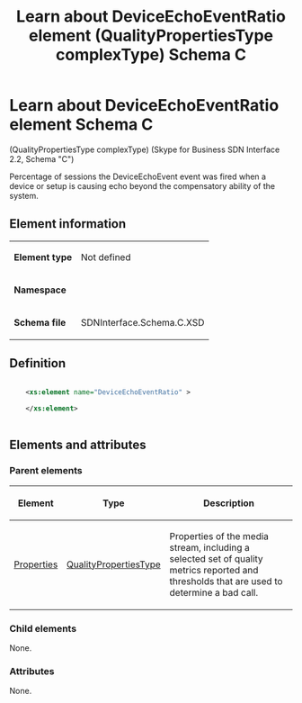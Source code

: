 ﻿---
title: Learn about DeviceEchoEventRatio element (QualityPropertiesType complexType) Schema C
TOCTitle: DeviceEchoEventRatio element
ms:assetid: 5c1dbbde-4be4-f965-829d-4acacac6c118
ms:mtpsurl: https://msdn.microsoft.com/library/Mt404744(v=office.16)
ms:contentKeyID: 68250657
ms.date: 08/24/2015
mtps_version: v=office.16
dev_langs:
- xml
---

# Learn about DeviceEchoEventRatio element Schema C

(QualityPropertiesType complexType) (Skype for Business SDN Interface 2.2, Schema "C")

Percentage of sessions the DeviceEchoEvent event was fired when a device or setup is causing echo beyond the compensatory ability of the system. 

## Element information

<table>
<colgroup>
<col />
<col />
</colgroup>
<tbody>
<tr class="odd">
<td><p><strong>Element type</strong></p></td>
<td><p>Not defined</p></td>
</tr>
<tr class="even">
<td><p><strong>Namespace</strong></p></td>
<td><p></p></td>
</tr>
<tr class="odd">
<td><p><strong>Schema file</strong></p></td>
<td><p>SDNInterface.Schema.C.XSD</p></td>
</tr>
</tbody>
</table>


## Definition

```xml

    <xs:element name="DeviceEchoEventRatio" >
    
    </xs:element>
  
```

## Elements and attributes

### Parent elements

<table>
<colgroup>
<col />
<col />
<col />
</colgroup>
<thead>
<tr class="header">
<th><p>Element</p></th>
<th><p>Type</p></th>
<th><p>Description</p></th>
</tr>
</thead>
<tbody>
<tr class="odd">
<td><p><a href="properties-element-qualitytype-complextype-skype-for-business-sdn-interface-2-2-schema-c.md">Properties</a></p></td>
<td><p><a href="qualitypropertiestype-complextype-skype-for-business-sdn-interface-2-2-schema-c.md">QualityPropertiesType</a></p></td>
<td><p>Properties of the media stream, including a selected set of quality metrics reported and thresholds that are used to determine a bad call.</p></td>
</tr>
</tbody>
</table>


### Child elements

None.

### Attributes

None.

